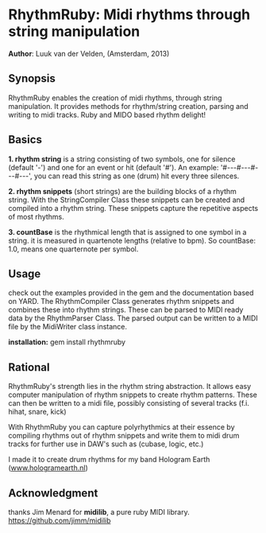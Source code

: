 RhythmRuby: Midi rhythms through string manipulation 
====================================================

**Author**: Luuk van der Velden, (Amsterdam, 2013)

Synopsis
--------

RhythmRuby enables the creation of midi rhythms, through string manipulation. 
It provides methods for rhythm/string creation, parsing and writing to midi tracks.
Ruby and MIDO based rhythm delight!

Basics
------

**1.  rhythm string** is a string consisting of two symbols,
one for silence (default '-') and one for an event or hit (default '#'). An example:
'#---#---#---#---', you can read this string as one (drum) hit every three silences. 

**2. rhythm snippets** (short strings) are the building blocks of a rhythm string. With the
StringCompiler Class these snippets can be created and compiled into a rhythm string.
These snippets capture the repetitive aspects of most rhythms.

**3. countBase** is the rhythmical length that is assigned to one symbol in a string.
it is measured in quartenote lengths (relative to bpm). So countBase: 1.0, means one quarternote per symbol. 

Usage
-----
check out the examples provided in the gem and the documentation based on YARD.
The RhythmCompiler Class generates rhythm snippets and combines these into rhythm strings.
These can be parsed to MIDI ready data by the RhythmParser Class.
The parsed output can be written to a MIDI file by the MidiWriter class instance. 

**installation:** gem install rhythmruby

Rational
--------

RhythmRuby's strength lies in the rhythm string abstraction. It allows easy computer
manipulation of rhythm snippets to create rhythm patterns. These can then be
written to a midi file, possibly consisting of several tracks (f.i. hihat, snare, kick)

With RhythmRuby you can capture polyrhythmics at their essence by compiling rhythms out of
rhythm snippets and write them to midi drum tracks for further use in DAW's such as (cubase, logic, etc.)

I made it to create drum rhythms for my band Hologram Earth (www.hologramearth.nl)

Acknowledgment
--------------
thanks Jim Menard for **midilib**, a pure ruby MIDI library.
https://github.com/jimm/midilib
